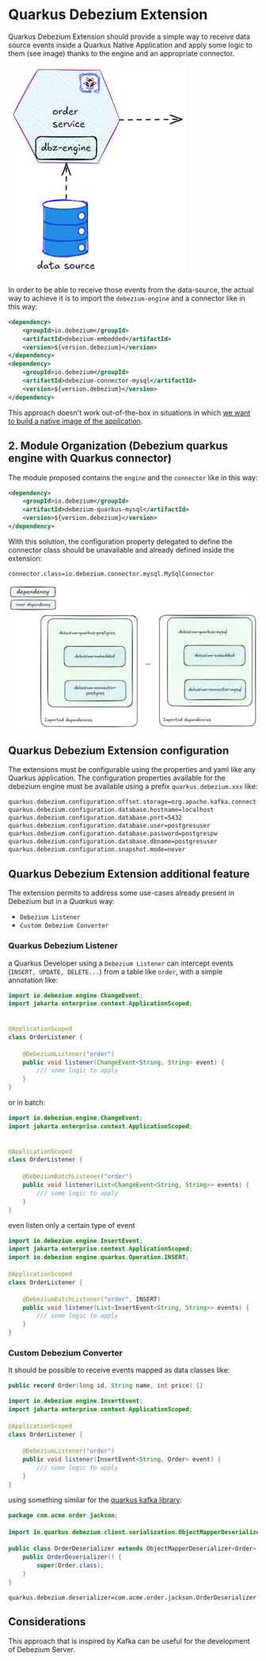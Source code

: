 # Quarkus Debezium Extension

Quarkus Debezium Extension should provide a simple way to receive data source events inside a Quarkus Native Application and apply some logic to them (see image) thanks to the engine and an appropriate connector.

![](./DDD-12/dbz-emb.png)

In order to be able to receive those events from the data-source, the actual way to achieve it is to import the `debezium-engine` and a connector like in this way:

```xml
<dependency>
    <groupId>io.debezium</groupId>
    <artifactId>debezium-embedded</artifactId>
    <version>${version.debezium}</version>
</dependency>
<dependency>
    <groupId>io.debezium</groupId>
    <artifactId>debezium-connector-mysql</artifactId>
    <version>${version.debezium}</version>
</dependency>
```
This approach doesn't work out-of-the-box in situations in which [we want to build a native image of the application](https://debezium.io/blog/2025/03/12/superfast-debezium/).

## 2. Module Organization (Debezium quarkus engine with Quarkus connector)
The module proposed contains the `engine` and the `connector` like in this way:

```xml
<dependency>
    <groupId>io.debezium</groupId>
    <artifactId>debezium-quarkus-mysql</artifactId>
    <version>${version.debezium}</version>
</dependency>
```

With this solution, the configuration property delegated to define the connector class should be unavailable and already defined inside the extension:
```txt
connector.class=io.debezium.connector.mysql.MySqlConnector
```

![](./DDD-12/s2-dbz-lib.png)

## Quarkus Debezium Extension configuration
The extensions must be configurable using the properties and yaml like any Quarkus application. The configuration properties available for the debezium engine must be available using a prefix `quarkus.debezium.xxx` like:

```properties
quarkus.debezium.configuration.offset.storage=org.apache.kafka.connect.storage.MemoryOffsetBackingStore
quarkus.debezium.configuration.database.hostname=localhost
quarkus.debezium.configuration.database.port=5432
quarkus.debezium.configuration.database.user=postgresuser
quarkus.debezium.configuration.database.password=postgrespw
quarkus.debezium.configuration.database.dbname=postgresuser
quarkus.debezium.configuration.snapshot.mode=never
```

## Quarkus Debezium Extension additional feature

The extension permits to address some use-cases already present in Debezium but in a _Quarkus_ way:

- `Debezium Listener`
- `Custom Debezium Converter`

### Quarkus  Debezium Listener

a Quarkus Developer using a `Debezium Listener`  can intercept events (`INSERT, UPDATE, DELETE...`) from a table like `order`, with a simple annotation like:

```java
import io.debezium.engine.ChangeEvent;
import jakarta.enterprise.context.ApplicationScoped;  


@ApplicationScoped  
class OrderListener {
  
    @DebeziumListener("order")  
    public void listener(ChangeEvent<String, String> event) {  
        /// some logic to apply 
    }  
}
```

or in batch:

```java
import io.debezium.engine.ChangeEvent;
import jakarta.enterprise.context.ApplicationScoped;  


@ApplicationScoped  
class OrderListener {
  
    @DebeziumBatchListener("order")  
    public void listener(List<ChangeEvent<String, String>> events) {  
        /// some logic to apply
    }  
}
```

even listen only a certain type of event

```java
import io.debezium.engine.InsertEvent;
import jakarta.enterprise.context.ApplicationScoped;  
import io.debezium.engine.quarkus.Operation.INSERT;

@ApplicationScoped  
class OrderListener {
  
    @DebeziumBatchListener("order", INSERT)  
    public void listener(List<InsertEvent<String, String>> events) {  
        /// some logic to apply
    }  
}
```

### Custom Debezium Converter

It should be possible to receive events mapped as data classes like:

```java
public record Order(long id, String name, int price) {}
```

```java
import io.debezium.engine.InsertEvent;
import jakarta.enterprise.context.ApplicationScoped;

@ApplicationScoped  
class OrderListener {  
  
    @DebeziumListener("order")  
    public void listener(InsertEvent<String, Order> event) {  
        /// some logic to apply
    }  
}
```

using something similar for the [quarkus kafka library](https://quarkus.io/guides/kafka#jackson-serialization):

```java
package com.acme.order.jackson;

import io.quarkus.debezium.client.serialization.ObjectMapperDeserializer;

public class OrderDeserializer extends ObjectMapperDeserializer<Order> {
    public OrderDeserializer() {
        super(Order.class);
    }
}
```

```properties
quarkus.debezium.deserializer=com.acme.order.jackson.OrderDeserializer
```

## Considerations
This approach that is inspired by Kafka can be useful for the development of Debezium Server.